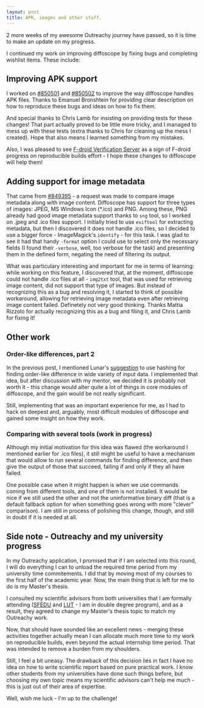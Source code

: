 ```yaml
---
layout: post
title: APK, images and other stuff.
---
```

2 more weeks of my awesome Outreachy journey have passed, so it is time to make an update on my progress.

I continued my work on improving diffoscope by fixing bugs and completing wishlist items. These include:

## Improving APK support ##

I worked on [#850501](https://bugs.debian.org/cgi-bin/bugreport.cgi?bug=850501) and 
[#850502](https://bugs.debian.org/cgi-bin/bugreport.cgi?bug=850502) to improve the way diffoscope handles APK files.
Thanks to Emanuel Bronshtein for providing clear description on how to reproduce these 
bugs and ideas on how to fix them. 

And special thanks to Chris Lamb for insisting on providing tests for these changes! 
That part actually proved to be little more tricky, and I managed to mess up with these tests (extra thanks to Chris for 
cleaning up the mess I created). Hope that also means I learned something from my mistakes.

Also, I was pleased to see [F-droid Verification Server](https://verification.f-droid.org/) as a sign of F-droid progress 
on reproducible builds effort - I hope these changes to diffoscope will help them!

## Adding support for image metadata ##

That came from [#849395](https://bugs.debian.org/cgi-bin/bugreport.cgi?bug=849395) - a request was made to compare image 
metadata along with image content. Diffoscope has support for three types of images: JPEG, MS Windows Icon (*.ico) and PNG.
Among these, PNG already had good image metadata support thanks to `sng` tool, so I worked on .jpeg and .ico files support.
I initially tried to use `exiftool` for extracting metadata, but then I discovered it does not handle .ico files, so I decided 
to use a bigger force - ImageMagick's `identify` - for this task. I was glad to see it had that handy `-format` option I could use
to select only the necessary fields (I found their `-verbose`, well, too verbose for the task) and presenting them in the defined
form, negating the need of filtering its output.

What was particulary interesting and important for me in terms of learning: while working on this feature, I discovered that, 
at the moment, diffoscope could not handle .ico files at all - `img2txt` tool, that was used for retrieving image content, did
not support that type of images. But instead of recognizing this as a bug and resolving it, I started to think of possible
workaround, allowing for retrieving image metadata even after retrieving image content failed. 
Definetely not very good thinking. Thanks Mattia Rizzolo for actually recognizing this as a bug and filing it, 
and Chris Lamb for fixing it!

## Other work ##

### Order-like differences, part 2 ###

In the previous post, I mentioned Lunar's [suggestion](https://bugs.debian.org/cgi-bin/bugreport.cgi?bug=848049#27) to use 
hashing for finding order-like difference in wide variety of input data. I implemented that idea, but after discussion with
my mentor, we decided it is probably not worth it - this change would alter quite a lot of things in core modules of diffoscope,
and the gain would be not really significant.

Still, implementing that was an important experience for me, as I had to hack on deepest and, arguably, most difficult
modules of diffoscope and gained some insight on how they work.

### Comparing with several tools (work in progress) ###

Although my initial motivation for this idea was flawed (the workaround I mentioned earlier for .ico files), it still might be
useful to have a mechanism that would allow to run several commands for finding difference, and then give the output of those 
that succeed, failing if and only if they all have failed. 

One possible case when it might happen is when we use commands 
coming from different tools, and one of them is not installed. It would be nice if we still used the other and not the 
uninformative binary diff (that is a default fallback option for when something goes wrong with more "clever" comparison).
I am still in process of polishing this change, though, and still in doubt if it is needed at all.

## Side note - Outreachy and my university progress ##

In my Outreachy application, I promised that if I am selected into this round, I will do everything I can to unload the 
required time period from my university time commitements. I did that by moving most of my courses to the first half of the 
academic year. Now, the main thing that is left for me to do is my Master's thesis.

I consulted my scientific advisors from both universities that I am formally attending ([SFEDU](http://sfedu.ru/index_eng.php) 
and [LUT](http://www.lut.fi/web/en/) - I am in double degree program), and as a result, they agreed to change my Master's thesis 
topic to match my Outreachy work.

Now, that should have sounded like an excellent news - merging these activities together actually mean I can allocate much more
time to my work on reproducible builds, even beyond the actual internship time period. 
That was intended to remove a burden from my shoulders.

Still, I feel a bit uneasy. The drawback of this decision lies in fact I have no idea on how to write scientific report based 
on pure practical work. I know other students from my universities have done such things before, but choosing my own topic means 
my scientific advisors can't help me much - this is just out of their area of expertise.

Well, wish me luck - I'm up to the challenge!
